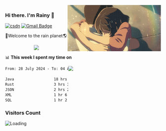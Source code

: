 <img  align='right' height="150" src="https://github.com/LikeRainDay/LikeRainDay/blob/master/pic/img_rain_1.gif?raw=true">



### Hi there. I'm Rainy :lemon:

[![csdn](https://img.shields.io/badge/-csdn-c14438?style=flat-square&logo=c&logoColor=white)](https://blog.csdn.net/qq_15807167)
[![Gmail Badge](https://img.shields.io/badge/-gmail-c14438?style=flat-square&logo=Gmail&logoColor=white&link=mailto:houshuai0816@gmail.com)](mailto:houshuai0816@gmail.com)

🚀Welcome to the rain planet🌎

<center>
<img align='center'  src="https://source.unsplash.com/user/rainyhehe/likes">
</center>

📊 **This week I spent my time on**

<img align='right'   width="300" src="https://github-readme-stats.vercel.app/api?username=LikeRainDay&show_icons=true&title_color=fff&icon_color=79ff97&text_color=9f9f9f&bg_color=151515&count_private=true">

<!--START_SECTION:waka-->

```txt
From: 28 July 2024 - To: 04 August 2024

Java                  18 hrs 18 mins  ███████████████▓░░░░░░░░░   63.28 %
Rust                  3 hrs 39 mins   ███░░░░░░░░░░░░░░░░░░░░░░   12.64 %
JSON                  2 hrs 23 mins   ██░░░░░░░░░░░░░░░░░░░░░░░   08.28 %
XML                   1 hr 6 mins     █░░░░░░░░░░░░░░░░░░░░░░░░   03.82 %
SQL                   1 hr 2 mins     █░░░░░░░░░░░░░░░░░░░░░░░░   03.58 %
```

<!--END_SECTION:waka-->

### Visitors Count
<img align="left" src = "https://profile-counter.glitch.me/LikeRainDay/count.svg" alt ="Loading">

